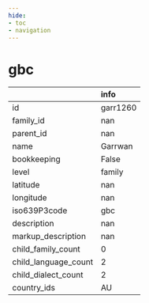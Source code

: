 ```yaml
---
hide:
- toc
- navigation
---
```

# gbc
|                      | info     |
|:---------------------|:---------|
| id                   | garr1260 |
| family_id            | nan      |
| parent_id            | nan      |
| name                 | Garrwan  |
| bookkeeping          | False    |
| level                | family   |
| latitude             | nan      |
| longitude            | nan      |
| iso639P3code         | gbc      |
| description          | nan      |
| markup_description   | nan      |
| child_family_count   | 0        |
| child_language_count | 2        |
| child_dialect_count  | 2        |
| country_ids          | AU       |
